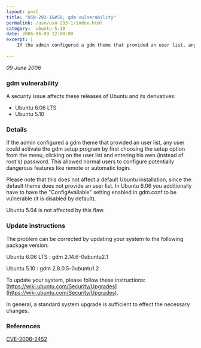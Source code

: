 ```yaml
---
layout: post
title: "USN-293-1&#58; gdm vulnerability"
permalink: /usn/usn-293-1/index.html
category:  ubuntu-5.10
date: 2006-06-09 12:00:00
excerpt: |
    If the admin configured a gdm theme that provided an user list, any user could activate the gdm setup program by first choosing the setup option from the menu, clicking on the user list and entering his own (instead of root&#39;s) password. This allowed normal users to configure potentially dangerous features like remote or automatic login.
    
--- 
```

 
 

*09 June 2006*

### gdm vulnerability

A security issue affects these releases of Ubuntu and its derivatives:

* Ubuntu 6.06 LTS
* Ubuntu 5.10

### Details

If the admin configured a gdm theme that provided an user list, any user could activate the gdm setup program by first choosing the setup option from the menu, clicking on the user list and entering his own (instead of root&#39;s) password. This allowed normal users to configure potentially dangerous features like remote or automatic login.

Please note that this does not affect a default Ubuntu installation, since the default theme does not provide an user list. In Ubuntu 6.06 you additionally have to have the &quot;ConfigAvailable&quot; setting enabled in gdm.conf to be vulnerable (it is disabled by default).

Ubuntu 5.04 is not affected by this flaw.

### Update instructions

The problem can be corrected by updating your system to the following package version:

Ubuntu 6.06 LTS
 : gdm <span>2.14.6-0ubuntu2.1</span>

Ubuntu 5.10
 : gdm <span>2.8.0.5-0ubuntu1.2</span>

To update your system, please follow these instructions: [https://wiki.ubuntu.com/Security/Upgrades](https://wiki.ubuntu.com/Security/Upgrades).

In general, a standard system upgrade is sufficient to effect the necessary changes.

### References

 
 [CVE-2006-2452](http://people.ubuntu.com/~ubuntu-security/cve/CVE-2006-2452)
 

